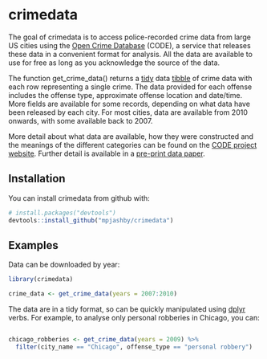 # crimedata

The goal of crimedata is to access police-recorded crime data from large US 
cities using the [Open Crime Database](https://osf.io/zyaqn/) (CODE), a service 
that releases these data in a convenient format for analysis. All the data are 
available to use for free as long as you acknowledge the source of the data.

The function get_crime_data() returns a [tidy](https://cran.r-project.org/web/packages/tidyr/vignettes/tidy-data.html) 
data [tibble](https://cran.r-project.org/web/packages/tibble/vignettes/tibble.html)
of crime data with each row representing a single crime. The data provided for
each offense includes the offense type, approximate offense location and 
date/time. More fields are available for some records, depending on what data
have been released by each city. For most cities, data are available from 2010
onwards, with some available back to 2007.

More detail about what data are available, how they were constructed and the
meanings of the different categories can be found on the [CODE project 
website](https://osf.io/zyaqn/). Further detail is available in a [pre-print
data paper](https://doi.org/10.31235/osf.io/9y7qz).


## Installation

You can install crimedata from github with:

``` r
# install.packages("devtools")
devtools::install_github("mpjashby/crimedata")
```

## Examples

Data can be downloaded by year:

``` r
library(crimedata)

crime_data <- get_crime_data(years = 2007:2010)
```

The data are in a tidy format, so can be quickly manipulated using [dplyr]()
verbs. For example, to analyse only personal robberies in Chicago, you can:

``` r

chicago_robberies <- get_crime_data(years = 2009) %>% 
  filter(city_name == "Chicago", offense_type == "personal robbery")

```
